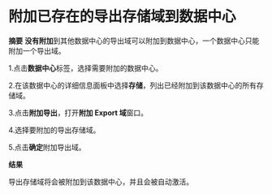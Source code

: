 # 附加已存在的导出存储域到数据中心

**摘要**
**没有附加**到其他数据中心的导出域可以附加到数据中心，一个数据中心只能附加一个导出域。

1.点击**数据中心**标签，选择需要附加的数据中心。

2.在该数据中心的详细信息面板中选择**存储**，列出已经附加到该数据中心的所有存储域。

3.点击**附加导出**，打开**附加 Export 域**窗口。

4.选择要附加的导出存储域。

5.点击**确定**附加导出域。

**结果**

导出存储域将会被附加到该数据中心，并且会被自动激活。
